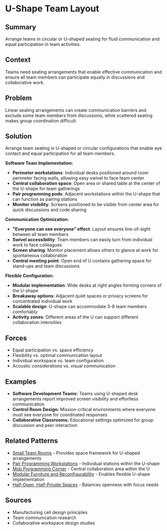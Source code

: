 # U-Shape Team Layout

## Summary
Arrange teams in circular or U-shaped seating for fluid communication and equal participation in team activities.

## Context
Teams need seating arrangements that enable effective communication and ensure all team members can participate equally in discussions and collaborative work.

## Problem
Linear seating arrangements can create communication barriers and exclude some team members from discussions, while scattered seating makes group coordination difficult.

## Solution
Arrange team seating in U-shaped or circular configurations that enable eye contact and equal participation for all team members.

**Software Team Implementation:**
- **Perimeter workstations**: Individual desks positioned around room perimeter facing walls, allowing easy swivel to face team center
- **Central collaboration space**: Open area or shared table at the center of the U-shape for team gatherings
- **Pair programming pods**: Adjacent workstations within the U-shape that can function as pairing stations
- **Monitor visibility**: Screens positioned to be visible from center area for quick discussions and code sharing

**Communication Optimization:**
- **"Everyone can see everyone" effect**: Layout ensures line-of-sight between all team members
- **Swivel accessibility**: Team members can easily turn from individual work to face colleagues
- **Screen sharing**: Monitor placement allows others to glance at work for spontaneous collaboration
- **Central meeting point**: Open end of U contains gathering space for stand-ups and team discussions

**Flexible Configuration:**
- **Modular implementation**: Wide desks at right angles forming corners of the U-shape
- **Breakaway options**: Adjacent quiet spaces or privacy screens for concentrated individual work
- **Scalable design**: U-shape can accommodate 3-8 team members comfortably
- **Activity zones**: Different areas of the U can support different collaboration intensities

## Forces
- Equal participation vs. space efficiency
- Flexibility vs. optimal communication layout
- Individual workspace vs. team configuration
- Acoustic considerations vs. visual communication

## Examples
- **Software Development Teams:** Teams using U-shaped desk arrangements report improved screen visibility and effortless communication
- **Control Room Design:** Mission-critical environments where everyone must see everyone for coordinated responses
- **Collaborative Classrooms:** Educational settings optimized for group discussion and peer interaction

## Related Patterns
- [Small Team Rooms](../architectural-spatial/small-team-rooms.md) - Provides space framework for U-shaped arrangements
- [Pair Programming Workstations](../architectural-spatial/pair-programming-workstations.md) - Individual stations within the U-shape
- [Mob Programming Corner](../architectural-spatial/mob-programming-corner.md) - Central collaboration area within the U
- [Modular Furniture and Reconfigurability](modular-furniture-reconfigurability.md) - Enables flexible U-shape implementation
- [Half-Open, Half-Private Spaces](../architectural-spatial/half-open-half-private-spaces.md) - Balances openness with focus needs

## Sources
- Manufacturing cell design principles
- Team communication research
- Collaborative workspace design studies